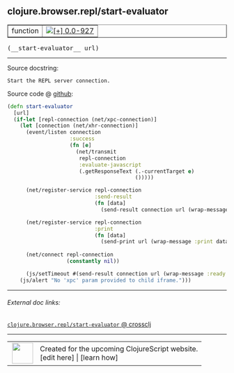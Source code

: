 ## clojure.browser.repl/start-evaluator



 <table border="1">
<tr>
<td>function</td>
<td><a href="https://github.com/cljsinfo/cljs-api-docs/tree/0.0-927"><img valign="middle" alt="[+] 0.0-927" title="Added in 0.0-927" src="https://img.shields.io/badge/+-0.0--927-lightgrey.svg"></a> </td>
</tr>
</table>


 <samp>
(__start-evaluator__ url)<br>
</samp>

---





Source docstring:

```
Start the REPL server connection.
```


Source code @ [github](https://github.com/clojure/clojurescript/blob/r2411/src/cljs/clojure/browser/repl.cljs#L60-L88):

```clj
(defn start-evaluator
  [url]
  (if-let [repl-connection (net/xpc-connection)]
    (let [connection (net/xhr-connection)]
      (event/listen connection
                    :success
                    (fn [e]
                      (net/transmit
                       repl-connection
                       :evaluate-javascript
                       (.getResponseText (.-currentTarget e)
                                         ()))))

      (net/register-service repl-connection
                            :send-result
                            (fn [data]
                              (send-result connection url (wrap-message :result data))))

      (net/register-service repl-connection
                            :print
                            (fn [data]
                              (send-print url (wrap-message :print data))))
      
      (net/connect repl-connection
                   (constantly nil))

      (js/setTimeout #(send-result connection url (wrap-message :ready "ready")) 50))
    (js/alert "No 'xpc' param provided to child iframe.")))
```

<!--
Repo - tag - source tree - lines:

 <pre>
clojurescript @ r2411
└── src
    └── cljs
        └── clojure
            └── browser
                └── <ins>[repl.cljs:60-88](https://github.com/clojure/clojurescript/blob/r2411/src/cljs/clojure/browser/repl.cljs#L60-L88)</ins>
</pre>

-->

---



###### External doc links:

[`clojure.browser.repl/start-evaluator` @ crossclj](http://crossclj.info/fun/clojure.browser.repl.cljs/start-evaluator.html)<br>

---

 <table>
<tr><td>
<img valign="middle" align="right" width="48px" src="http://i.imgur.com/Hi20huC.png">
</td><td>
Created for the upcoming ClojureScript website.<br>
[edit here] | [learn how]
</td></tr></table>

[edit here]:https://github.com/cljsinfo/cljs-api-docs/blob/master/cljsdoc/clojure.browser.repl/start-evaluator.cljsdoc
[learn how]:https://github.com/cljsinfo/cljs-api-docs/wiki/cljsdoc-files

<!--

This information was too distracting to show to readers, but I'll leave it
commented here since it is helpful to:

- pretty-print the data used to generate this document
- and show how to retrieve that data



The API data for this symbol:

```clj
{:ns "clojure.browser.repl",
 :name "start-evaluator",
 :signature ["[url]"],
 :history [["+" "0.0-927"]],
 :type "function",
 :full-name-encode "clojure.browser.repl/start-evaluator",
 :source {:code "(defn start-evaluator\n  [url]\n  (if-let [repl-connection (net/xpc-connection)]\n    (let [connection (net/xhr-connection)]\n      (event/listen connection\n                    :success\n                    (fn [e]\n                      (net/transmit\n                       repl-connection\n                       :evaluate-javascript\n                       (.getResponseText (.-currentTarget e)\n                                         ()))))\n\n      (net/register-service repl-connection\n                            :send-result\n                            (fn [data]\n                              (send-result connection url (wrap-message :result data))))\n\n      (net/register-service repl-connection\n                            :print\n                            (fn [data]\n                              (send-print url (wrap-message :print data))))\n      \n      (net/connect repl-connection\n                   (constantly nil))\n\n      (js/setTimeout #(send-result connection url (wrap-message :ready \"ready\")) 50))\n    (js/alert \"No 'xpc' param provided to child iframe.\")))",
          :title "Source code",
          :repo "clojurescript",
          :tag "r2411",
          :filename "src/cljs/clojure/browser/repl.cljs",
          :lines [60 88]},
 :full-name "clojure.browser.repl/start-evaluator",
 :docstring "Start the REPL server connection."}

```

Retrieve the API data for this symbol:

```clj
;; from Clojure REPL
(require '[clojure.edn :as edn])
(-> (slurp "https://raw.githubusercontent.com/cljsinfo/cljs-api-docs/catalog/cljs-api.edn")
    (edn/read-string)
    (get-in [:symbols "clojure.browser.repl/start-evaluator"]))
```

-->
